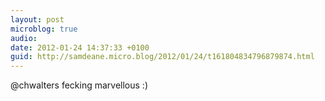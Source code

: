 ```yaml
---
layout: post
microblog: true
audio: 
date: 2012-01-24 14:37:33 +0100
guid: http://samdeane.micro.blog/2012/01/24/t161804834796879874.html
---
```

@chwalters fecking marvellous :)
